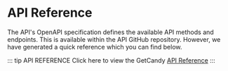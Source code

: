 # API Reference

The API's OpenAPI specification defines the available API methods and endpoints. This is available within the API GitHub repository. However, we have generated a quick reference which you can find below.

::: tip API REFERENCE
Click here to view the GetCandy [API Reference](https://getcandy-api.readme.io/reference)
:::